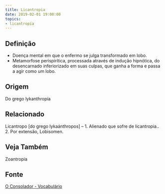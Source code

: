 ```yaml
---
title: Licantropia
date: 2019-02-01 19:00:00
topics:
- licantropia
---
```


## Definição
* Doença mental em que o enfermo se julga transformado em lobo. 
* Metamorfose perispirítica, processada através de indução hipnótica, do desencarnado
   inferiorizado em suas culpas, que ganha a forma e passa a agir como um lobo.

## Origem
Do grego lykanthropía

## Relacionado
Licantropo [do grego lykaánthropos] – 1. Alienado que sofre de licantropia.. 2. Por extensão, Lobisomen.

## Veja Também
Zoantropia

## Fonte
[O Consolador - Vocabulário](http://www.oconsolador.com.br/linkfixo/vocabulario/principal.html)


